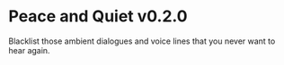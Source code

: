 # Peace and Quiet v0.2.0

Blacklist those ambient dialogues and voice lines that you never want to hear again.
